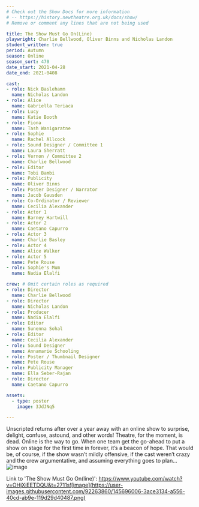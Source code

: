 ```yaml
---
# Check out the Show Docs for more information
# -- https://history.newtheatre.org.uk/docs/show/
# Remove or comment any lines that are not being used

title: The Show Must Go On(Line)
playwright: Charlie Bellwood, Oliver Binns and Nicholas Landon
student_written: true
period: Autumn
season: Online
season_sort: 470
date_start: 2021-04-28
date_end: 2021-0408

cast:
- role: Nick Baslehamn
  name: Nicholas Landon
- role: Alice
  name: Gabriella Teriaca
- role: Lucy
  name: Katie Booth
- role: Fiona
  name: Tash Wanigaratne
- role: Sophie
  name: Rachel Allcock
- role: Sound Designer / Committee 1
  name: Laura Sherratt
- role: Vernon / Committee 2
  name: Charlie Bellwood
- role: Editor 
  name: Tobi Bambi
- role: Publicity 
  name: Oliver Binns
- role: Poster Designer / Narrator
  name: Jacob Gausden
- role: Co-Ordinator / Reviewer
  name: Cecilia Alexander
- role: Actor 1
  name: Barney Hartwill
- role: Actor 2
  name: Caetano Capurro
- role: Actor 3
  name: Charlie Basley
- role: Actor 4
  name: Alice Walker
- role: Actor 5
  name: Pete Rouse
- role: Sophie's Mum
  name: Nadia Elalfi

crew: # Omit certain roles as required
- role: Director
  name: Charlie Bellwood
- role: Director 
  name: Nicholas Landon
- role: Producer
  name: Nadia Elalfi
- role: Editor
  name: Sunenna Sohal
- role: Editor
  name: Cecilia Alexander
- role: Sound Designer
  name: Annamarie Schooling
- role: Poster / Thumbnail Designer
  name: Pete Rouse
- role: Publicity Manager
  name: Ella Seber-Rajan
- role: Director
  name: Caetano Capurro

assets:
  - type: poster
    image: 3JdJNq5

---
```

Unscripted returns after over a year away with an online show to surprise, delight, confuse, astound, and other words! Theatre, for the moment, is dead. Online is the way to go. When one team get the go-ahead to put a show on stage for the first time in forever, it’s a beacon of hope. That would be, of course, if the show wasn’t mildly offensive, if the cast weren’t crazy and the crew argumentative, and assuming everything goes to plan...![image](https://user-images.githubusercontent.com/92263860/145696000-96eca147-6217-40df-8669-ee67539b6628.png)

Link to 'The Show Must Go On(line)': https://www.youtube.com/watch?v=OHjXiEETDQU&t=2711s![image](https://user-images.githubusercontent.com/92263860/145696006-3ace3134-a556-40cd-ab9e-119d29d40487.png)


